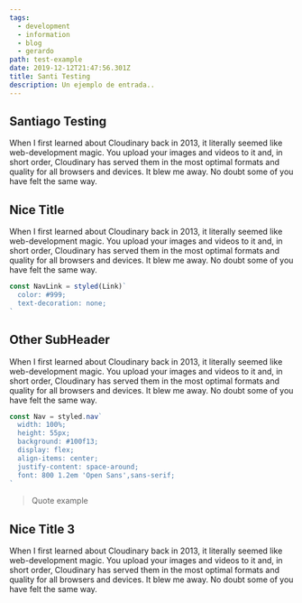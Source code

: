 ```yaml
---
tags:
  - development
  - information
  - blog
  - gerardo
path: test-example
date: 2019-12-12T21:47:56.301Z
title: Santi Testing
description: Un ejemplo de entrada..
---
```

## **Santiago Testing**

When I first learned about Cloudinary back in 2013, it literally seemed like web-development magic. You upload your images and videos to it and, in short order, Cloudinary has served them in the most optimal formats and quality for all browsers and devices. It blew me away. No doubt some of you have felt the same way.

## Nice Title

When I first learned about Cloudinary back in 2013, it literally seemed like web-development magic. You upload your images and videos to it and, in short order, Cloudinary has served them in the most optimal formats and quality for all browsers and devices. It blew me away. No doubt some of you have felt the same way.

```javascript
const NavLink = styled(Link)`
  color: #999;
  text-decoration: none;
`
```

## Other SubHeader

When I first learned about Cloudinary back in 2013, it literally seemed like web-development magic. You upload your images and videos to it and, in short order, Cloudinary has served them in the most optimal formats and quality for all browsers and devices. It blew me away. No doubt some of you have felt the same way.

```javascript
const Nav = styled.nav`
  width: 100%;
  height: 55px;
  background: #100f13;
  display: flex;
  align-items: center;
  justify-content: space-around;
  font: 800 1.2em 'Open Sans',sans-serif;
`
```

> Quote example

## Nice Title 3

When I first learned about Cloudinary back in 2013, it literally seemed like web-development magic. You upload your images and videos to it and, in short order, Cloudinary has served them in the most optimal formats and quality for all browsers and devices. It blew me away. No doubt some of you have felt the same way.
